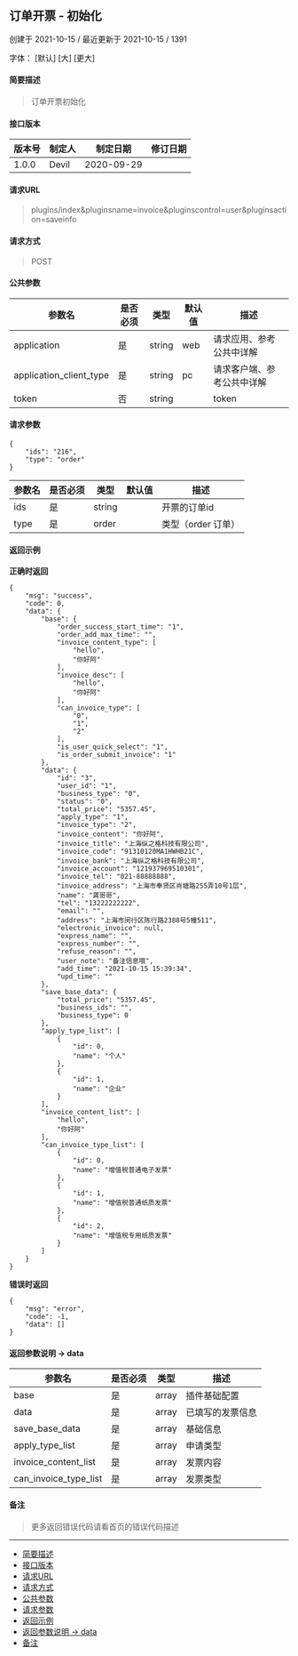 ## 订单开票 - 初始化

创建于 2021-10-15 / 最近更新于 2021-10-15 / 1391

字体： \[默认\] \[大\] \[更大\]

#### 简要描述

> 订单开票初始化

#### 接口版本

| 版本号 | 制定人 | 制定日期 | 修订日期 |
| --- | --- | --- | --- |
| 1.0.0 | Devil | 2020-09-29 |  |

#### 请求URL

> plugins/index&pluginsname=invoice&pluginscontrol=user&pluginsaction=saveinfo

#### 请求方式

> POST

#### 公共参数

| 参数名 | 是否必须 | 类型 | 默认值 | 描述 |
| --- | --- | --- | --- | --- |
| application | 是 | string | web | 请求应用、参考公共中详解 |
| application\_client\_type | 是 | string | pc | 请求客户端、参考公共中详解 |
| token | 否 | string |  | token |

#### 请求参数

```
{
    "ids": "216",
    "type": "order"
}
```

| 参数名 | 是否必须 | 类型 | 默认值 | 描述 |
| --- | --- | --- | --- | --- |
| ids | 是 | string |  | 开票的订单id |
| type | 是 | order |  | 类型（order 订单） |

#### 返回示例

**正确时返回**

```
{
    "msg": "success",
    "code": 0,
    "data": {
        "base": {
            "order_success_start_time": "1",
            "order_add_max_time": "",
            "invoice_content_type": [
                "hello",
                "你好阿"
            ],
            "invoice_desc": [
                "hello",
                "你好阿"
            ],
            "can_invoice_type": [
                "0",
                "1",
                "2"
            ],
            "is_user_quick_select": "1",
            "is_order_submit_invoice": "1"
        },
        "data": {
            "id": "3",
            "user_id": "1",
            "business_type": "0",
            "status": "0",
            "total_price": "5357.45",
            "apply_type": "1",
            "invoice_type": "2",
            "invoice_content": "你好阿",
            "invoice_title": "上海纵之格科技有限公司",
            "invoice_code": "91310120MA1HWHB21C",
            "invoice_bank": "上海纵之格科技有限公司",
            "invoice_account": "121937969510301",
            "invoice_tel": "021-88888888",
            "invoice_address": "上海市奉贤区肖塘路255弄10号1层",
            "name": "龚哥哥",
            "tel": "13222222222",
            "email": "",
            "address": "上海市闵行区陈行路2388号5幢511",
            "electronic_invoice": null,
            "express_name": "",
            "express_number": "",
            "refuse_reason": "",
            "user_note": "备注信息哦",
            "add_time": "2021-10-15 15:39:34",
            "upd_time": ""
        },
        "save_base_data": {
            "total_price": "5357.45",
            "business_ids": "",
            "business_type": 0
        },
        "apply_type_list": [
            {
                "id": 0,
                "name": "个人"
            },
            {
                "id": 1,
                "name": "企业"
            }
        ],
        "invoice_content_list": [
            "hello",
            "你好阿"
        ],
        "can_invoice_type_list": [
            {
                "id": 0,
                "name": "增值税普通电子发票"
            },
            {
                "id": 1,
                "name": "增值税普通纸质发票"
            },
            {
                "id": 2,
                "name": "增值税专用纸质发票"
            }
        ]
    }
}
```

**错误时返回**

```
{
    "msg": "error",
    "code": -1,
    "data": []
}
```

#### 返回参数说明 -> data

| 参数名 | 是否必须 | 类型 | 描述 |
| --- | --- | --- | --- |
| base | 是 | array | 插件基础配置 |
| data | 是 | array | 已填写的发票信息 |
| save\_base\_data | 是 | array | 基础信息 |
| apply\_type\_list | 是 | array | 申请类型 |
| invoice\_content\_list | 是 | array | 发票内容 |
| can\_invoice\_type\_list | 是 | array | 发票类型 |

#### 备注

> 更多返回错误代码请看首页的错误代码描述

* * *

+   [简要描述](#nav-0-H4)
+   [接口版本](#nav-2-H4)
+   [请求URL](#nav-3-H4)
+   [请求方式](#nav-4-H4)
+   [公共参数](#nav-5-H4)
+   [请求参数](#nav-6-H4)
+   [返回示例](#nav-7-H4)
+   [返回参数说明 -> data](#nav-8-H4)
+   [备注](#nav-9-H4)